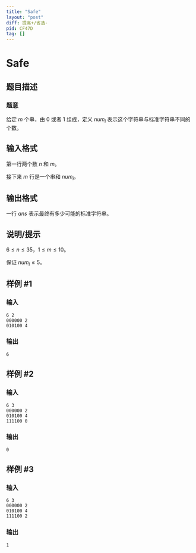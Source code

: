 ```yaml
---
title: "Safe"
layout: "post"
diff: 提高+/省选-
pid: CF47D
tag: []
---
```


# Safe

## 题目描述

### 题意

给定 $m$ 个串，由 $0$ 或者 $1$ 组成，定义 $num_i$ 表示这个字符串与标准字符串不同的个数。

## 输入格式

第一行两个数 $n$ 和 $m$。

接下来 $m$ 行是一个串和 $num_i$。

## 输出格式

一行 $ans$ 表示最终有多少可能的标准字符串。

## 说明/提示

$6 \le n \le 35$，$1 \le m \le 10$。

保证 $num_i \le 5$。

## 样例 #1

### 输入

```
6 2
000000 2
010100 4

```

### 输出

```
6

```

## 样例 #2

### 输入

```
6 3
000000 2
010100 4
111100 0

```

### 输出

```
0

```

## 样例 #3

### 输入

```
6 3
000000 2
010100 4
111100 2

```

### 输出

```
1

```

